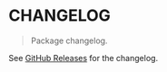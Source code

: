 # CHANGELOG

> Package changelog.

See [GitHub Releases](https://github.com/stdlib-js/math-iter-special-bessely0/releases) for the changelog.